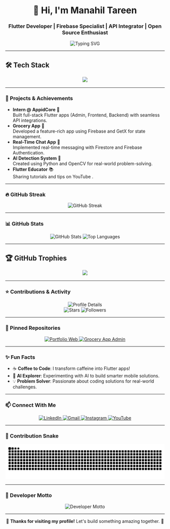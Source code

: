 <div align="center">
  <h1>👋 Hi, I'm Manahil Tareen</h1>
  <h3>Flutter Developer | Firebase Specialist | API Integrator | Open Source Enthusiast</h3>

  <p>
    <img src="https://readme-typing-svg.demolab.com?font=JetBrains+Mono&size=20&duration=3000&pause=1000&center=true&vCenter=true&width=500&lines=BS+CS+Student+%F0%9F%8E%93;Building+Mobile+Apps+with+Flutter+%F0%9F%93%B1;Mastering+Firebase+%26+REST+APIs;Exploring+AI+%26+Python+for+Innovation" alt="Typing SVG" />
  </p>
</div>

---
## 🛠️ Tech Stack
<p align="center">
  <img src="https://skillicons.dev/icons?i=dart,flutter,firebase,sqlite,python,cpp,git,github,postman" />
</p>


---

### 🌟 Projects & Achievements
- **Intern @ AppidCore** 🚀  
  Built full-stack Flutter apps (Admin, Frontend, Backend) with seamless API integrations.
- **Grocery App** 🛒  
  Developed a feature-rich app using Firebase and GetX for state management.
- **Real-Time Chat App** 💬  
  Implemented real-time messaging with Firestore and Firebase Authentication.
- **AI Detection System** 🤖  
  Created using Python and OpenCV for real-world problem-solving.
- **Flutter Educator** 📚  
  Sharing tutorials and tips on YouTube [](https://www.youtube.com/@codewithmanahil).

---

### 🔥 GitHub Streak
<div align="center">
  <img src="https://streak-stats.demolab.com?user=Manahiltareen&theme=highcontrast&hide_border=true&card_width=450" alt="GitHub Streak" />
</div>

---

### 📊 GitHub Stats
<div align="center">
  <img src="https://github-readme-stats.vercel.app/api?username=ManahilTareen&show_icons=true&theme=dracula&hide_border=true&count_private=true&cache_seconds=1800" height="180" alt="GitHub Stats" />
  <img src="https://github-readme-stats.vercel.app/api/top-langs/?username=Manahiltareen&layout=compact&theme=dracula&hide_border=true" height="180" alt="Top Languages" />
</div>

---

## 🏆 GitHub Trophies
<p align="center">
  <img src="https://github-profile-trophy.vercel.app/?username=Manahiltareen&theme=onedark&column=4&margin-w=10&margin-h=10" />
</p>

---

### ⭐ Contributions & Activity
<div align="center">
  <img src="https://github-profile-summary-cards.vercel.app/api/cards/profile-details?username=Manahiltareen&theme=dracula" alt="Profile Details" />
  <br/>
  <img src="https://img.shields.io/github/stars/Manahiltareen?affiliations=OWNER&style=flat-square&logo=github&color=FFD700" alt="Stars" />
  <img src="https://img.shields.io/github/followers/Manahiltareen?style=flat-square&logo=github&color=1E90FF" alt="Followers" />
<!--   <img src="https://img.shields.io/github/commit-activity/y/Manahiltareen?style=flat-square&logo=github&color=32CD32" alt="Commit Activity" /> -->
</div>

---

### 🚀 Pinned Repositories
<div align="center">
  <a href="https://github.com/Manahiltareen/portfolio_web">
    <img src="https://github-readme-stats.vercel.app/api/pin/?username=Manahiltareen&repo=portfolio_web&theme=dracula&hide_border=true" alt="Portfolio Web" />
  </a>
  <a href="https://github.com/Manahiltareen/Grocery-App-Admin-Side">
    <img src="https://github-readme-stats.vercel.app/api/pin/?username=Manahiltareen&repo=Grocery-App-Admin-Side&theme=dracula&hide_border=true" alt="Grocery App Admin" />
  </a>
</div>

---

### ✨ Fun Facts
- ☕ **Coffee to Code**: I transform caffeine into Flutter apps!  
- 🤖 **AI Explorer**: Experimenting with AI to build smarter mobile solutions.  
- 💡 **Problem Solver**: Passionate about coding solutions for real-world challenges.

---

### 📫 Connect With Me
<div align="center">
  <a href="https://www.linkedin.com/in/manahil-tareen-3b8870308">
    <img src="https://img.shields.io/badge/LinkedIn-0A66C2?style=flat-square&logo=linkedin&logoColor=white" alt="LinkedIn" />
  </a>
  <a href="mailto:manahiltareen44@example.com">
    <img src="https://img.shields.io/badge/Gmail-D14836?style=flat-square&logo=gmail&logoColor=white" alt="Gmail" />
  </a>
  <a href="https://www.instagram.com/codewithmanahil">
    <img src="https://img.shields.io/badge/Instagram-E4405F?style=flat-square&logo=instagram&logoColor=white" alt="Instagram" />
  </a>
  <a href="https://www.youtube.com/@codewithmanahil">
    <img src="https://img.shields.io/badge/YouTube-FF0000?style=flat-square&logo=youtube&logoColor=white" alt="YouTube" />
  </a>
</div>

---

### 🐍 Contribution Snake
<div align="center">
  <img src="https://raw.githubusercontent.com/Manahiltareen/Manahiltareen/output/github-contribution-grid-snake.svg" alt="Contribution Snake" />
</div>

---

### 💬 Developer Motto
<div align="center">
  <img src="https://readme-typing-svg.demolab.com?font=JetBrains+Mono&size=18&duration=4000&pause=1000&center=true&vCenter=true&width=600&lines=Code+with+Passion.;Create+with+Purpose.;Conquer+with+Innovation." alt="Developer Motto" />
</div>

---

<div align="center">
  <p>🌟 <b>Thanks for visiting my profile!</b> Let's build something amazing together. 🚀</p>
</div>
